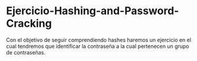 # Ejercicio-Hashing-and-Password-Cracking
Con el objetivo de seguir comprendiendo hashes haremos un ejercicio en el cual tendremos que identificar la contraseña a la cual pertenecen un grupo de contraseñas.
